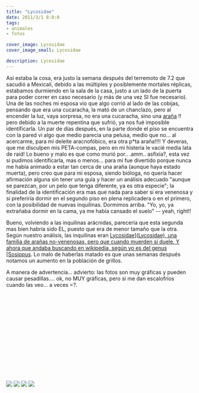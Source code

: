 ```yaml
---
title: "Lycosidae"
date: 2011/3/1 8:0:0
tags:
- animales
- fotos

cover_image: Lycosidae
cover_image_small: Lycosidae

description: Lycosidae
---
```





Así estaba la cosa, era justo la semana después del terremoto de 7.2 que sacudió a Mexicali, debido a las múltiples y posiblemente mortales réplicas, estabamos durmiendo en la sala de la casa, justo a un lado de la puerta para poder correr en caso necesario (y más de una vez SI fue necesario). Una de las noches mi esposa vio que algo corrió al lado de las cobijas, pensando que era una cucaracha, la mató de un chanclazo, pero al encender la luz, vaya sorpresa, no era una cucaracha, sino una <a href="https://en.wikipedia.org/wiki/Lycosidae">araña</a>
!! pero debido a la muerte repentina que sufrió, ya nos fué imposible identificarla. Un par de días después, en la parte donde el piso se encuentra con la pared vi algo que medio parecia una pelusa, medio que no... al acercarme, para mi deleite aracnofóbico, era otra p\*ta araña!!!! Y deveras, que me disculpen mis PETA-compas, pero en mi histeria le vacié media lata de raid! Lo bueno y malo es que como murió por.. .amm.. asfixia?, esta vez si pudimos identificarla, mas o menos... para mí fue divertido porque nunca me había animado a estar tan cerca de una araña (aunque haya estado muerta), pero creo que para mi esposa, siendo bióloga, no quería hacer afirmación alguna sin tener una guía y hacer un análisis adecuado "aunque se parezcan, por un pelo que tenga diferente, ya es otra especie"; la finalidad de la identificación era mas que nada para saber si era venenosa y si preferiría dormir en el segundo piso en plena replicadera o en el primero, con la posibilidad de nuevas inquilinas. Dormimos arriba. "Yo, yo, ya extrañaba dormir en la cama, ya me había cansado el suelo" -- yeah, right!!



Bueno, volviendo a las inquilinas arácnidas, parecería que esta segunda mas bien habría sido EL, puesto que era de menor tamaño que la otra. Según nuestro análisis, las inquilinas eran <a href="https://en.wikipedia.org/wiki/Sosippus">Lycosidae](Lycosidae), una familia de arañas no-venenosas, pero que cuando muerden si duele. Y ahora que andaba buscando en wikipedia, según yo es del genus [Sosippus</a>. Lo malo de haberlas matado es que unas semanas después notamos un aumento en la población de grillos.



A manera de advertencia... advierto: las fotos son muy gráficas y pueden causar pesadillas.... ok, no MUY gráficas, pero si me dan escalofríos cuando las veo... a veces =?.







  <br/>
  <br/>
  <br/>
  <br/>
  <br/>
  <br/>
  <br/>
  <br/>
  <br/>
  <br/>
  <br/>
  <br/>
  <br/>


<a href="https://en.wikipedia.org/wiki/DSC03349_forWeb-original.webp">![](DSC03349_forWeb-800px.webp)</a>
<a href="https://en.wikipedia.org/wiki/DSC03363_forWeb-original.webp">![](DSC03363_forWeb-800px.webp)</a>
<a href="https://en.wikipedia.org/wiki/DSC03367_forWeb-original.webp">![](DSC03367_forWeb-800px.webp)</a>
<a href="https://en.wikipedia.org/wiki/DSC03370_forWeb-original.webp">![](DSC03370_forWeb-800px.webp)</a>
